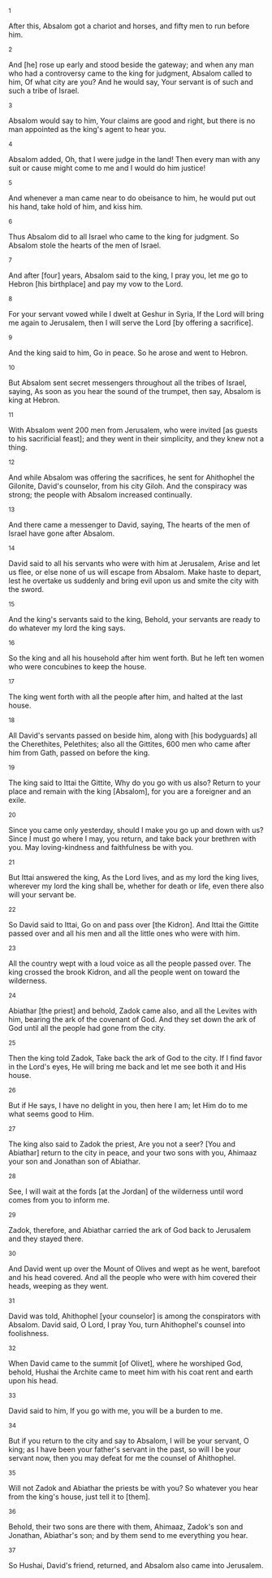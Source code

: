 <sup>1</sup> 

After this, Absalom got a chariot and horses, and fifty men to run before him. 

<sup>2</sup> 

And [he] rose up early and stood beside the gateway; and when any man who had a controversy came to the king for judgment, Absalom called to him, Of what city are you? And he would say, Your servant is of such and such a tribe of Israel. 

<sup>3</sup> 

Absalom would say to him, Your claims are good and right, but there is no man appointed as the king's agent to hear you. 

<sup>4</sup> 

Absalom added, Oh, that I were judge in the land! Then every man with any suit or cause might come to me and I would do him justice! 

<sup>5</sup> 

And whenever a man came near to do obeisance to him, he would put out his hand, take hold of him, and kiss him. 

<sup>6</sup> 

Thus Absalom did to all Israel who came to the king for judgment. So Absalom stole the hearts of the men of Israel. 

<sup>7</sup> 

And after [four] years, Absalom said to the king, I pray you, let me go to Hebron [his birthplace] and pay my vow to the Lord. 

<sup>8</sup> 

For your servant vowed while I dwelt at Geshur in Syria, If the Lord will bring me again to Jerusalem, then I will serve the Lord [by offering a sacrifice]. 

<sup>9</sup> 

And the king said to him, Go in peace. So he arose and went to Hebron. 

<sup>10</sup> 

But Absalom sent secret messengers throughout all the tribes of Israel, saying, As soon as you hear the sound of the trumpet, then say, Absalom is king at Hebron. 

<sup>11</sup> 

With Absalom went 200 men from Jerusalem, who were invited [as guests to his sacrificial feast]; and they went in their simplicity, and they knew not a thing. 

<sup>12</sup> 

And while Absalom was offering the sacrifices, he sent for Ahithophel the Gilonite, David's counselor, from his city Giloh. And the conspiracy was strong; the people with Absalom increased continually. 

<sup>13</sup> 

And there came a messenger to David, saying, The hearts of the men of Israel have gone after Absalom. 

<sup>14</sup> 

David said to all his servants who were with him at Jerusalem, Arise and let us flee, or else none of us will escape from Absalom. Make haste to depart, lest he overtake us suddenly and bring evil upon us and smite the city with the sword. 

<sup>15</sup> 

And the king's servants said to the king, Behold, your servants are ready to do whatever my lord the king says. 

<sup>16</sup> 

So the king and all his household after him went forth. But he left ten women who were concubines to keep the house. 

<sup>17</sup> 

The king went forth with all the people after him, and halted at the last house. 

<sup>18</sup> 

All David's servants passed on beside him, along with [his bodyguards] all the Cherethites, Pelethites; also all the Gittites, 600 men who came after him from Gath, passed on before the king. 

<sup>19</sup> 

The king said to Ittai the Gittite, Why do you go with us also? Return to your place and remain with the king [Absalom], for you are a foreigner and an exile. 

<sup>20</sup> 

Since you came only yesterday, should I make you go up and down with us? Since I must go where I may, you return, and take back your brethren with you. May loving-kindness and faithfulness be with you. 

<sup>21</sup> 

But Ittai answered the king, As the Lord lives, and as my lord the king lives, wherever my lord the king shall be, whether for death or life, even there also will your servant be. 

<sup>22</sup> 

So David said to Ittai, Go on and pass over [the Kidron]. And Ittai the Gittite passed over and all his men and all the little ones who were with him. 

<sup>23</sup> 

All the country wept with a loud voice as all the people passed over. The king crossed the brook Kidron, and all the people went on toward the wilderness. 

<sup>24</sup> 

Abiathar [the priest] and behold, Zadok came also, and all the Levites with him, bearing the ark of the covenant of God. And they set down the ark of God until all the people had gone from the city. 

<sup>25</sup> 

Then the king told Zadok, Take back the ark of God to the city. If I find favor in the Lord's eyes, He will bring me back and let me see both it and His house. 

<sup>26</sup> 

But if He says, I have no delight in you, then here I am; let Him do to me what seems good to Him. 

<sup>27</sup> 

The king also said to Zadok the priest, Are you not a seer? [You and Abiathar] return to the city in peace, and your two sons with you, Ahimaaz your son and Jonathan son of Abiathar. 

<sup>28</sup> 

See, I will wait at the fords [at the Jordan] of the wilderness until word comes from you to inform me. 

<sup>29</sup> 

Zadok, therefore, and Abiathar carried the ark of God back to Jerusalem and they stayed there. 

<sup>30</sup> 

And David went up over the Mount of Olives and wept as he went, barefoot and his head covered. And all the people who were with him covered their heads, weeping as they went. 

<sup>31</sup> 

David was told, Ahithophel [your counselor] is among the conspirators with Absalom. David said, O Lord, I pray You, turn Ahithophel's counsel into foolishness. 

<sup>32</sup> 

When David came to the summit [of Olivet], where he worshiped God, behold, Hushai the Archite came to meet him with his coat rent and earth upon his head. 

<sup>33</sup> 

David said to him, If you go with me, you will be a burden to me. 

<sup>34</sup> 

But if you return to the city and say to Absalom, I will be your servant, O king; as I have been your father's servant in the past, so will I be your servant now, then you may defeat for me the counsel of Ahithophel. 

<sup>35</sup> 

Will not Zadok and Abiathar the priests be with you? So whatever you hear from the king's house, just tell it to [them]. 

<sup>36</sup> 

Behold, their two sons are there with them, Ahimaaz, Zadok's son and Jonathan, Abiathar's son; and by them send to me everything you hear. 

<sup>37</sup> 

So Hushai, David's friend, returned, and Absalom also came into Jerusalem.